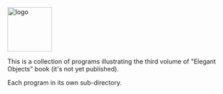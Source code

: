 <img alt="logo" src="https://www.objectionary.com/cactus.svg" height="100px" />

This is a collection of programs illustrating the third volume
of "Elegant Objects" book (it's not yet published).

Each program in its own sub-directory.